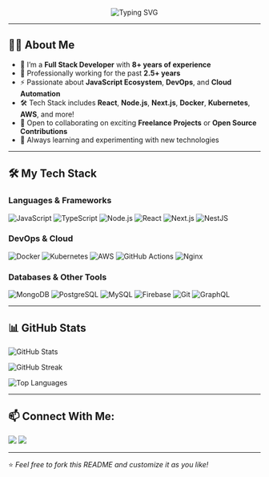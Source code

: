 <!-- Header Banner -->
<p align="center">
  <img src="https://readme-typing-svg.herokuapp.com?font=Fira+Code&size=26&duration=3000&pause=1000&color=36BCF7&width=435&lines=Full+Stack+Developer;JavaScript+%7C+DevOps+%7C+Cloud+Engineer;8%2B+Years+Coding+Experience;Let's+Build+Something+Awesome!" alt="Typing SVG" />
</p>

---

## 🙋‍♂️ About Me 

- 🌱 I’m a **Full Stack Developer** with **8+ years of experience**
- 💼 Professionally working for the past **2.5+ years**
- ⚡ Passionate about **JavaScript Ecosystem**, **DevOps**, and **Cloud Automation**
- 🛠️ Tech Stack includes **React**, **Node.js**, **Next.js**, **Docker**, **Kubernetes**, **AWS**, and more!
- 👯 Open to collaborating on exciting **Freelance Projects** or **Open Source Contributions**
- 🚀 Always learning and experimenting with new technologies

---

## 🛠️ My Tech Stack

### Languages & Frameworks
<p align="left">
  <img src="https://img.shields.io/badge/JavaScript-F7DF1E?logo=javascript&logoColor=000" alt="JavaScript" />
  <img src="https://img.shields.io/badge/TypeScript-3178C6?logo=typescript&logoColor=fff" alt="TypeScript" />
  <img src="https://img.shields.io/badge/Node.js-339933?logo=node.js&logoColor=fff" alt="Node.js" />
  <img src="https://img.shields.io/badge/React-61DAFB?logo=react&logoColor=000" alt="React" />
  <img src="https://img.shields.io/badge/Next.js-000?logo=next.js&logoColor=fff" alt="Next.js" />
  <img src="https://img.shields.io/badge/NestJS-E0234E?logo=nestjs&logoColor=fff" alt="NestJS" />
</p>

### DevOps & Cloud
<p align="left">
  <img src="https://img.shields.io/badge/Docker-2496ED?logo=docker&logoColor=fff" alt="Docker" />
  <img src="https://img.shields.io/badge/Kubernetes-326CE5?logo=kubernetes&logoColor=fff" alt="Kubernetes" />
  <img src="https://img.shields.io/badge/AWS-232F3E?logo=amazon-aws&logoColor=fff" alt="AWS" />
  <img src="https://img.shields.io/badge/GitHub%20Actions-2088FF?logo=github-actions&logoColor=fff" alt="GitHub Actions" />
  <img src="https://img.shields.io/badge/Nginx-009639?logo=nginx&logoColor=fff" alt="Nginx" />
</p>

### Databases & Other Tools
<p align="left">
  <img src="https://img.shields.io/badge/MongoDB-47A248?logo=mongodb&logoColor=fff" alt="MongoDB" />
  <img src="https://img.shields.io/badge/PostgreSQL-4169E1?logo=postgresql&logoColor=fff" alt="PostgreSQL" />
  <img src="https://img.shields.io/badge/MySQL-4479A1?logo=mysql&logoColor=fff" alt="MySQL" />
  <img src="https://img.shields.io/badge/Firebase-FFCA28?logo=firebase&logoColor=000" alt="Firebase" />
  <img src="https://img.shields.io/badge/Git-F05032?logo=git&logoColor=fff" alt="Git" />
  <img src="https://img.shields.io/badge/GraphQL-E10098?logo=graphql&logoColor=fff" alt="GraphQL" />
</p>

---

## 📊 GitHub Stats

<p align="left">
  <img src="https://github-readme-stats.vercel.app/api?username=Eftakharalamnoor&show_icons=true&hide_border=true" alt="GitHub Stats" />
</p>

<p align="left">
  <img src="https://github-readme-streak-stats.herokuapp.com/?user=your-github-username&hide_border=true" alt="GitHub Streak" />
</p>

<p align="left">
  <img src="https://github-readme-stats.vercel.app/api/top-langs/?username=your-github-username&layout=compact&hide_border=true" alt="Top Languages" />
</p>

---

## 📫 Connect With Me:

<p align="left">
  <a href="mailto:your.email@example.com"><img src="https://img.shields.io/badge/Gmail-D14836?logo=gmail&logoColor=fff" /></a>
  <a href="https://www.linkedin.com/in/your-linkedin-profile/"><img src="https://img.shields.io/badge/LinkedIn-0077B5?logo=linkedin&logoColor=fff" /></a>
</p>

---

⭐️ *Feel free to fork this README and customize it as you like!*

